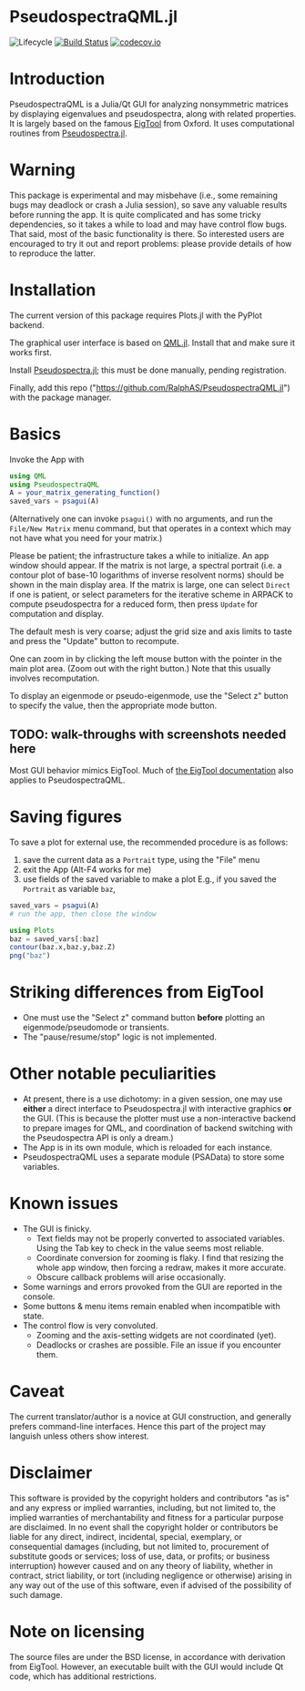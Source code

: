 # PseudospectraQML.jl

![Lifecycle](https://img.shields.io/badge/lifecycle-experimental-orange.svg)<!--
![Lifecycle](https://img.shields.io/badge/lifecycle-maturing-blue.svg)
![Lifecycle](https://img.shields.io/badge/lifecycle-stable-green.svg)
![Lifecycle](https://img.shields.io/badge/lifecycle-retired-orange.svg)
![Lifecycle](https://img.shields.io/badge/lifecycle-archived-red.svg)
![Lifecycle](https://img.shields.io/badge/lifecycle-dormant-blue.svg) -->
[![Build Status](https://travis-ci.org/RalphAS/PseudospectraQML.jl.svg?branch=master)](https://travis-ci.org/RalphAS/PseudospectraQML.jl)
[![codecov.io](http://codecov.io/github/RalphAS/PseudospectraQML.jl/coverage.svg?branch=master)](http://codecov.io/github/RalphAS/PseudospectraQML.jl?branch=master)
<!--
[![Documentation](https://img.shields.io/badge/docs-stable-blue.svg)](https://RalphAS.github.io/PseudospectraQML.jl/stable)
[![Documentation](https://img.shields.io/badge/docs-master-blue.svg)](https://RalphAS.github.io/PseudospectraQML.jl/dev)
-->

# Introduction
PseudospectraQML is a Julia/Qt GUI for analyzing nonsymmetric matrices by
displaying eigenvalues and pseudospectra, along with related properties.
It is largely based on the famous
[EigTool](http://www.cs.ox.ac.uk/pseudospectra/eigtool/) from Oxford.
It uses computational routines from
[Pseudospectra.jl](https://github.com/RalphAS/Pseudospectra.jl).

# Warning

This package is experimental and may misbehave (i.e., some remaining
bugs may deadlock or crash a Julia session), so save any valuable
results before running the app.  It is quite complicated and has some
tricky dependencies, so it takes a while to load and may have control
flow bugs. That said, most of the basic functionality is there.
So interested users are encouraged to try it out and report problems:
please provide details of how to reproduce the latter.

# Installation

The current version of this package requires Plots.jl with the PyPlot backend.

The graphical user interface is based on
[QML.jl](https://github.com/barche/QML.jl). Install that and make sure it
works first.

Install [Pseudospectra.jl](https://github.com/RalphAS/Pseudospectra.jl); this
must be done manually, pending registration.

Finally, add this repo ("https://github.com/RalphAS/PseudospectraQML.jl")
with the package manager.

# Basics
Invoke the App with

```julia
using QML
using PseudospectraQML
A = your_matrix_generating_function()
saved_vars = psagui(A)
```

(Alternatively one can invoke `psagui()` with no arguments, and
run the `File/New Matrix` menu command, but that operates in a
context which may not have what you need for your matrix.)

Please be patient; the infrastructure takes a while to initialize.
An app window should appear. If the matrix is not large, a spectral portrait
(i.e. a contour plot of base-10 logarithms of inverse resolvent norms) should
be shown in the main display area. If the matrix is large, one can
select `Direct` if one is patient, or select parameters for the
iterative scheme in ARPACK to compute pseudospectra for a reduced
form, then press `Update` for computation and display.

The default mesh is very coarse; adjust the grid size and axis limits to
taste and press the "Update" button to recompute.

One can zoom in by clicking the left mouse button with the pointer in the
main plot area. (Zoom out with the right button.) Note that this usually
involves recomputation.

To display an eigenmode or pseudo-eigenmode, use the "Select z" button to
specify the value, then the appropriate mode button.

## TODO: walk-throughs with screenshots needed here

Most GUI behavior mimics EigTool.
Much of [the EigTool documentation](http://www.cs.ox.ac.uk/pseudospectra/eigtool/documentation/index.html)
also applies to PseudospectraQML.

# Saving figures
To save a plot for external use, the recommended procedure is as follows:
1. save the current data as a `Portrait` type, using the "File" menu
2. exit the App (Alt-F4 works for me)
3. use fields of the saved variable to make a plot
E.g., if you saved the `Portrait` as variable `baz`,
```julia
saved_vars = psagui(A)
# run the app, then close the window

using Plots
baz = saved_vars[:baz]
contour(baz.x,baz.y,baz.Z)
png("baz")
```

# Striking differences from EigTool
* One must use the "Select z" command button **before** plotting an
  eigenmode/pseudomode or transients.
* The "pause/resume/stop" logic is not implemented.

# Other notable peculiarities
* At present, there is a use dichotomy: in a given session, one may
  use **either** a direct interface to Pseudospectra.jl with interactive
  graphics **or** the GUI. (This is because the plotter must use a
  non-interactive backend to prepare images for QML, and coordination of
  backend switching with the Pseudospectra API is only a dream.)
* The App is in its own module, which is reloaded for each instance.
* PseudospectraQML uses a separate module (PSAData) to store
  some variables.

# Known issues
* The GUI is finicky.
  * Text fields may not be properly converted to associated variables. Using
    the Tab key to check in the value seems most reliable.
  * Coordinate conversion for zooming is flaky. I find that resizing the
    whole app window, then forcing a redraw, makes it more accurate.
  * Obscure callback problems will arise occasionally.
* Some warnings and errors provoked from the GUI are reported in the console.
* Some buttons & menu items remain enabled when incompatible with state.
* The control flow is very convoluted.
  * Zooming and the axis-setting widgets are not coordinated (yet).
  * Deadlocks or crashes are possible. File an issue if you encounter them.

# Caveat
The current translator/author is a novice at GUI construction, and generally
prefers command-line interfaces. Hence this part of the project may languish
unless others show interest.

# Disclaimer
This software is provided by the copyright holders and contributors "as is" and
any express or implied warranties, including, but not limited to, the implied
warranties of merchantability and fitness for a particular purpose are
disclaimed. In no event shall the copyright holder or contributors be liable for
any direct, indirect, incidental, special, exemplary, or consequential damages
(including, but not limited to, procurement of substitute goods or services;
loss of use, data, or profits; or business interruption) however caused and
on any theory of liability, whether in contract, strict liability, or tort
(including negligence or otherwise) arising in any way out of the use of this
software, even if advised of the possibility of such damage.

# Note on licensing
The source files are under the BSD license, in accordance with derivation
from EigTool. However, an executable built with the GUI
would include Qt code, which has additional restrictions.
